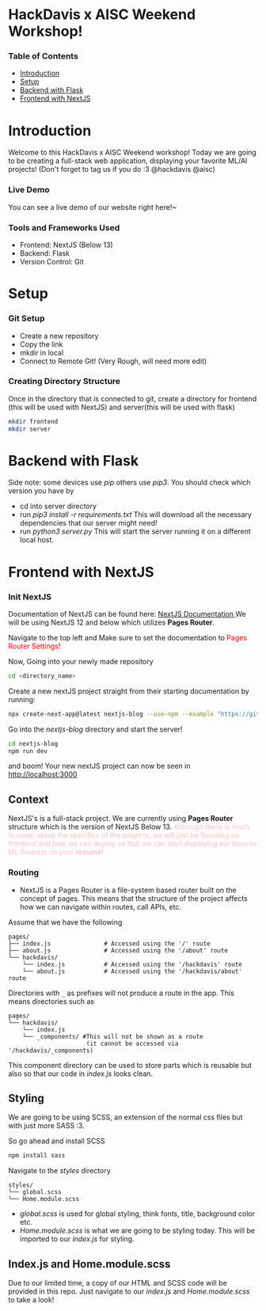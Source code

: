 # HackDavis x AISC Weekend Workshop!

### Table of Contents

- [Introduction](#introduction)
- [Setup](#setup)
- [Backend with Flask](#backend-with-flask)
- [Frontend with NextJS](#frontend-with-nextjs)

# Introduction

Welcome to this HackDavis x AISC Weekend workshop! Today we are going to be creating a full-stack web application, displaying your favorite ML/AI projects! (Don't forget to tag us if you do :3 @hackdavis @aisc)

### Live Demo

You can see a live demo of our website right here!~

### Tools and Frameworks Used

- Frontend: NextJS (Below 13)
- Backend: Flask
- Version Control: Git

# Setup

### Git Setup

- Create a new repository
- Copy the link
- mkdir in local
- Connect to Remote Git!
  (Very Rough, will need more edit)

### Creating Directory Structure

Once in the directory that is connected to git, create a directory for frontend (this will be used with NextJS) and server(this will be used with flask)

```bash
mkdir frontend
mkdir server
```

# Backend with Flask

Side note: some devices use _pip_ others use _pip3_. You should check which version you have by

- cd into server directory
- run _pip3 install -r requirements.txt_ This will download all the necessary dependencies that our server might need!
- run _python3 server.py_ This will start the server running it on a different local host.



# Frontend with NextJS

### Init NextJS

Documentation of NextJS can be found here: <a href="https://nextjs.org/docs" target = "_blank"> NextJS Documentation </a>
We will be using NextJS 12 and below which utilizes **Pages Router**.

Navigate to the top left and Make sure to set the documentation to <font color="Red"> Pages Router Settings! </font>

Now,
Going into your newly made repository

```bash
cd <directory_name>
```

Create a new nextJS project straight from their starting documentation by running:

```bash
npx create-next-app@latest nextjs-blog --use-npm --example "https://github.com/vercel/next-learn/tree/main/basics/learn-starter"
```

Go into the _nextjs-blog_ directory and start the server!

```bash
cd nextjs-blog
npm run dev
```

and boom! Your new nextJS project can now be seen in <a href="http://localhost:3000" target = "_blank"> http://localhost:3000 </a>

## Context

NextJS's is a full-stack project. We are currently using **Pages Router** structure which is the version of NextJS Below 13. <font color="Pink"> Although there is much to cover about the specifics of the projects, we will just be focusing on frontend and how we can deploy so that we can start displaying our favorite ML Projects on your **resume!** </font>

### Routing 

- NextJS is a Pages Router is a file-system based router built on the concept of pages. This means that the structure of the project affects how we can navigate within routes, call APIs, etc.

Assume that we have the following

```
pages/
├── index.js               # Accessed using the '/' route
├── about.js               # Accessed using the '/about' route
└── hackdavis/
    └── index.js           # Accessed using the '/hackdavis' route
    └── about.js           # Accessed using the '/hackdavis/about' route
```

Directories with `_` as prefixes will not produce a route in the app. This means directories such as 
```
pages/
└── hackdavis/
    └── index.js
    └── _components/ #This will not be shown as a route 
                      (it cannot be accessed via '/hackdavis/_components)   

```

This component directory can be used to store parts which is reusable but also so that our code in _index.js_ looks clean.

## Styling
We are going to be using SCSS, an extension of the normal css files but with just more SASS :3. 

So go ahead and install SCSS 
```bash 
npm install sass
```

Navigate to the _styles_ directory 
```
styles/
└── global.scss  
└── Home.module.scss  
```
- _global.scss_ is used for global styling, think fonts, title, background color etc.
- _Home.module.scss_ is what we are going to be styling today. This will be imported to our _index.js_ for styling.

## Index.js and Home.module.scss
Due to our limited time, a copy of our HTML and SCSS code will be provided in this repo. Just navigate to our _index.js_ and _Home.module.scss_ to take a look!






